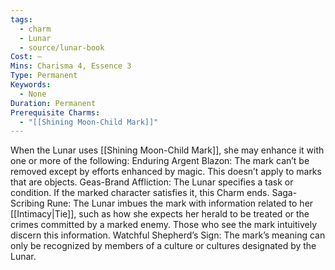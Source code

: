 ```yaml
---
tags:
  - charm
  - Lunar
  - source/lunar-book
Cost: —
Mins: Charisma 4, Essence 3
Type: Permanent
Keywords:
  - None
Duration: Permanent
Prerequisite Charms:
  - "[[Shining Moon-Child Mark]]"
---
```

When the Lunar uses [[Shining Moon-Child Mark]], she may enhance it with one or more of the following: Enduring Argent Blazon: The mark can’t be removed except by efforts enhanced by magic. This doesn’t apply to marks that are objects. Geas-Brand Affliction: The Lunar specifies a task or condition. If the marked character satisfies it, this Charm ends. Saga-Scribing Rune: The Lunar imbues the mark with information related to her [[Intimacy|Tie]], such as how she expects her herald to be treated or the crimes committed by a marked enemy. Those who see the mark intuitively discern this information. Watchful Shepherd’s Sign: The mark’s meaning can only be recognized by members of a culture or cultures designated by the Lunar.